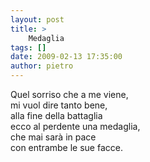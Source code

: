 ```yaml
---
layout: post
title: >
    Medaglia
tags: []
date: 2009-02-13 17:35:00
author: pietro
---
```

Quel sorriso che a me viene,<br/>mi vuol dire tanto bene,<br/>alla fine della battaglia<br/>ecco al perdente una medaglia,<br/>che mai sarà in pace<br/>con entrambe le sue facce.
